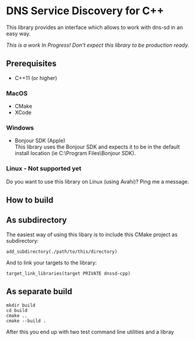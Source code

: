 # DNS Service Discovery for C++
This library provides an interface which allows to work with dns-sd in an easy way.

_This is a work In Progress! Don't expect this library to be production ready._

## Prerequisites

* C++11 (or higher)

### MacOS

* CMake  
* XCode

### Windows

* Bonjour SDK (Apple)  
This library uses the Bonjour SDK and expects it to be in the default install location (ie C:\Program Files\Bonjour SDK).

### Linux - Not supported yet
Do you want to use this library on Linux (using Avahi)? Ping me a message.

## How to build

## As subdirectory

The easiest way of using this libary is to include this CMake project as subdirectory:

    add_subdirectory(./path/to/this/directory)
    
And to link your targets to the library:

    target_link_libraries(target PRIVATE dnssd-cpp)
    
## As separate build

    mkdir build 
    cd build
    cmake ..
    cmake --build .
    
After this you end up with two test command line utilities and a libray
